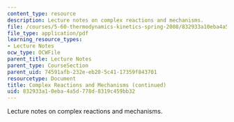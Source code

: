 ```yaml
---
content_type: resource
description: Lecture notes on complex reactions and mechanisms.
file: /courses/5-60-thermodynamics-kinetics-spring-2008/832933a10eba4a5d778d8319c459bb32_lec_31.pdf
file_type: application/pdf
learning_resource_types:
- Lecture Notes
ocw_type: OCWFile
parent_title: Lecture Notes
parent_type: CourseSection
parent_uid: 74591afb-232e-eb20-5c41-17359f843701
resourcetype: Document
title: Complex Reactions and Mechanisms (continued)
uid: 832933a1-0eba-4a5d-778d-8319c459bb32
---
```

Lecture notes on complex reactions and mechanisms.

